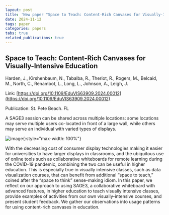 ```yaml
---
layout: post
title: 'New paper "Space to Teach: Content-Rich Canvases for Visually-Intensive Education"'
date: 2024-11-12
tags: paper
categories: papers
tabs: true
related_publications: true
---
```


## Space to Teach: Content-Rich Canvases for Visually-Intensive Education
Harden, J., Kirshenbaum, N., Tabalba, R., Theriot, R., Rogers, M., Belcaid, M., North, C., Renambot, L., Long, L., Johnson, A., Leigh, J.

Link: [https://doi.org/10.1109/EduVIS63909.2024.00012](https://doi.org/10.1109/EduVIS63909.2024.00012)

Publication: St. Pete Beach. FL

A SAGE3 session can be shared across multiple locations: some locations may serve multiple users co-located in front of a large wall, while others may serve an individual with varied types of displays.

![image](https://www.evl.uic.edu/output/originals/2024ieeevis_spacetoteach.png-srcw.jpg){:style="max-width: 100%"}

With the decreasing cost of consumer display technologies making it easier for universities to have larger displays in classrooms, and the ubiquitous use of online tools such as collaborative whiteboards for remote learning during the COVID-19 pandemic, combining the two can be useful in higher education. This is especially true in visually intensive classes, such as data visualization courses, that can benefit from additional &ldquo;space to teach,&rdquo; coined after the &ldquo;space to think&rdquo; sense-making idiom. In this paper, we reflect on our approach to using SAGE3, a collaborative whiteboard with advanced features, in higher education to teach visually intensive classes, provide examples of activities from our own visually-intensive courses, and present student feedback. We gather our observations into usage patterns for using content-rich canvases in education.
